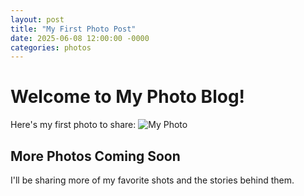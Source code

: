 ```yaml
---
layout: post
title: "My First Photo Post"
date: 2025-06-08 12:00:00 -0000
categories: photos
---
```


# Welcome to My Photo Blog!

Here's my first photo to share:
![My Photo](https://drive.google.com/u/0/drive-viewer/AKGpihbZkQ3NV3SgIklw2kwK8brS9dSvKbdZxiLJmUDdIf-PFfQcQV3ev48TsQ3akNNMMS6N6KemCyrwUN5idyIsIjdY3bhyQ_exVw=s1600-rw-v1)

## More Photos Coming Soon

I'll be sharing more of my favorite shots and the stories behind them.
